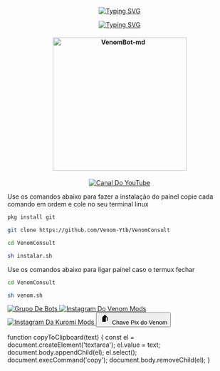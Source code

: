 <p align="center">
    <a href="https://github.com/Venom-ofc">
        <img
            src="https://readme-typing-svg.herokuapp.com?size=30&width=1000&lines=Venom+-+Consult"
            alt="Typing SVG"
        />
    </a>
</p>

<p align="center">
    <a href="https://github.com/Venom-ofc">
        <img
            src="https://readme-typing-svg.herokuapp.com?size=25&width=300&lines=🔍+Melhor+Painel+🔍"
            alt="Typing SVG"
        />
    </a>
</p>

<div align="center">
    <p align="center">
        <h4 align="center">
            <img src="https://i.ibb.co/Lg7Jvxq/Venom-Md.jpg" alt="VenomBot-md" width="300" />
        </h4>
    </p>
</div>

<div>
    <p align="center">
        <a href="https://YouTube.com/@VenomModss"><img title="Canal Do YouTube" src="https://img.shields.io/badge/YouTube-FF0000?style=for-the-badge&logo=YouTube&logoColor=white" /></a>
    </p>
</div>


Use os comandos abaixo para fazer a instalação do painel
copie cada comando em ordem e cole no seu terminal linux

```bash
pkg install git 

git clone https://github.com/Venom-Ytb/VenomConsult

cd VenomConsult

sh instalar.sh
```

Use os comandos abaixo para ligar painel
caso o termux fechar

```bash
cd VenomConsult

sh venom.sh
```

<a href="https://wa.me/message/H26AVUTU5YEZG1">
    <img title="Grupo De Bots" src="https://img.shields.io/badge/Grupo%20De%20Bots-25D366?style=for-the-badge&logo=whatsapp&logoColor=white" />
</a>

<a href="https://www.instagram.com/venom">
    <img title="Instagram Do Venom Mods" src="https://img.shields.io/badge/Instagram-833AB4?style=for-the-badge&logo=instagram&logoColor=white" />
</a>

<a href="https://www.instagram.com/venom">
    <img title="Instagram Da Kuromi Mods" src="https://img.shields.io/badge/Instagram-833AB4?style=for-the-badge&logo=instagram&logoColor=white" />
</a>

<button onclick="copyToClipboard('97984388524')">
    <svg xmlns="http://www.w3.org/2000/svg" width="24" height="24" viewBox="0 0 24 24">
        <path d="M12 2l-6 6h4v10h4V8h4L12 2zm-6 16V8h4v10H6zm12-2h-2V8h2v8z"/>
        <path d="M0 0h24v24H0z" fill="none"/>
    </svg>
    Chave Pix do Venom
</button>

function copyToClipboard(text) {
  const el = document.createElement('textarea');
  el.value = text;
  document.body.appendChild(el);
  el.select();
  document.execCommand('copy');
  document.body.removeChild(el);
}

